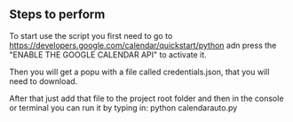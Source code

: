 ## Steps to perform

To start use the script you first need to go to https://developers.google.com/calendar/quickstart/python adn press the "ENABLE THE GOOGLE CALENDAR API" to activate it. 

Then you will get a popu with a file called credentials.json, that you will need to download.

After that just add that file to the project root folder and then in the console or terminal you can run it by typing in: python calendarauto.py
